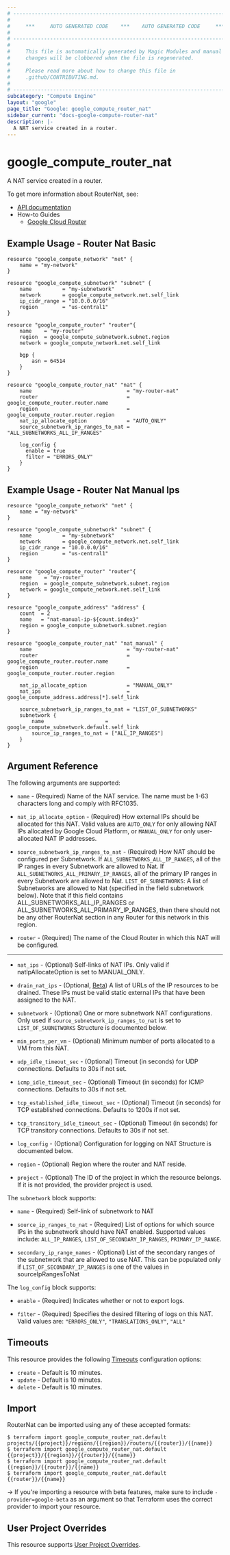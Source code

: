```yaml
---
# ----------------------------------------------------------------------------
#
#     ***     AUTO GENERATED CODE    ***    AUTO GENERATED CODE     ***
#
# ----------------------------------------------------------------------------
#
#     This file is automatically generated by Magic Modules and manual
#     changes will be clobbered when the file is regenerated.
#
#     Please read more about how to change this file in
#     .github/CONTRIBUTING.md.
#
# ----------------------------------------------------------------------------
subcategory: "Compute Engine"
layout: "google"
page_title: "Google: google_compute_router_nat"
sidebar_current: "docs-google-compute-router-nat"
description: |-
  A NAT service created in a router.
---
```


# google\_compute\_router\_nat

A NAT service created in a router.


To get more information about RouterNat, see:

* [API documentation](https://cloud.google.com/compute/docs/reference/rest/v1/routers)
* How-to Guides
    * [Google Cloud Router](https://cloud.google.com/router/docs/)

## Example Usage - Router Nat Basic


```hcl
resource "google_compute_network" "net" {
	name = "my-network"
}

resource "google_compute_subnetwork" "subnet" {
	name          = "my-subnetwork"
	network       = google_compute_network.net.self_link
	ip_cidr_range = "10.0.0.0/16"
	region        = "us-central1"
}

resource "google_compute_router" "router"{
	name    = "my-router"
	region  = google_compute_subnetwork.subnet.region
	network = google_compute_network.net.self_link

	bgp {
		asn = 64514
	}
}

resource "google_compute_router_nat" "nat" {
	name                               = "my-router-nat"
	router                             = google_compute_router.router.name
	region                             = google_compute_router.router.region
	nat_ip_allocate_option             = "AUTO_ONLY"
	source_subnetwork_ip_ranges_to_nat = "ALL_SUBNETWORKS_ALL_IP_RANGES"
	
	log_config {
	  enable = true
	  filter = "ERRORS_ONLY"
	}
}
```
## Example Usage - Router Nat Manual Ips


```hcl
resource "google_compute_network" "net" {
	name = "my-network"
}

resource "google_compute_subnetwork" "subnet" {
	name          = "my-subnetwork"
	network       = google_compute_network.net.self_link
	ip_cidr_range = "10.0.0.0/16"
	region        = "us-central1"
}

resource "google_compute_router" "router"{
	name    = "my-router"
	region  = google_compute_subnetwork.subnet.region
	network = google_compute_network.net.self_link
}

resource "google_compute_address" "address" {
	count  = 2
	name   = "nat-manual-ip-${count.index}"
	region = google_compute_subnetwork.subnet.region
}

resource "google_compute_router_nat" "nat_manual" {
	name                               = "my-router-nat"
	router                             = google_compute_router.router.name
	region                             = google_compute_router.router.region
	
	nat_ip_allocate_option             = "MANUAL_ONLY"
	nat_ips                            = google_compute_address.address[*].self_link
	
	source_subnetwork_ip_ranges_to_nat = "LIST_OF_SUBNETWORKS"
	subnetwork {
		name                    = google_compute_subnetwork.default.self_link
		source_ip_ranges_to_nat = ["ALL_IP_RANGES"]
	}
}
```

## Argument Reference

The following arguments are supported:


* `name` -
  (Required)
  Name of the NAT service. The name must be 1-63 characters long and
  comply with RFC1035.

* `nat_ip_allocate_option` -
  (Required)
  How external IPs should be allocated for this NAT. Valid values are
  `AUTO_ONLY` for only allowing NAT IPs allocated by Google Cloud
  Platform, or `MANUAL_ONLY` for only user-allocated NAT IP addresses.

* `source_subnetwork_ip_ranges_to_nat` -
  (Required)
  How NAT should be configured per Subnetwork.
  If `ALL_SUBNETWORKS_ALL_IP_RANGES`, all of the
  IP ranges in every Subnetwork are allowed to Nat.
  If `ALL_SUBNETWORKS_ALL_PRIMARY_IP_RANGES`, all of the primary IP
  ranges in every Subnetwork are allowed to Nat.
  `LIST_OF_SUBNETWORKS`: A list of Subnetworks are allowed to Nat
  (specified in the field subnetwork below). Note that if this field
  contains ALL_SUBNETWORKS_ALL_IP_RANGES or
  ALL_SUBNETWORKS_ALL_PRIMARY_IP_RANGES, then there should not be any
  other RouterNat section in any Router for this network in this region.

* `router` -
  (Required)
  The name of the Cloud Router in which this NAT will be configured.


- - -


* `nat_ips` -
  (Optional)
  Self-links of NAT IPs. Only valid if natIpAllocateOption
  is set to MANUAL_ONLY.

* `drain_nat_ips` -
  (Optional, [Beta](https://terraform.io/docs/providers/google/guides/provider_versions.html))
  A list of URLs of the IP resources to be drained. These IPs must be
  valid static external IPs that have been assigned to the NAT.

* `subnetwork` -
  (Optional)
  One or more subnetwork NAT configurations. Only used if
  `source_subnetwork_ip_ranges_to_nat` is set to `LIST_OF_SUBNETWORKS`  Structure is documented below.

* `min_ports_per_vm` -
  (Optional)
  Minimum number of ports allocated to a VM from this NAT.

* `udp_idle_timeout_sec` -
  (Optional)
  Timeout (in seconds) for UDP connections. Defaults to 30s if not set.

* `icmp_idle_timeout_sec` -
  (Optional)
  Timeout (in seconds) for ICMP connections. Defaults to 30s if not set.

* `tcp_established_idle_timeout_sec` -
  (Optional)
  Timeout (in seconds) for TCP established connections.
  Defaults to 1200s if not set.

* `tcp_transitory_idle_timeout_sec` -
  (Optional)
  Timeout (in seconds) for TCP transitory connections.
  Defaults to 30s if not set.

* `log_config` -
  (Optional)
  Configuration for logging on NAT  Structure is documented below.

* `region` -
  (Optional)
  Region where the router and NAT reside.

* `project` - (Optional) The ID of the project in which the resource belongs.
    If it is not provided, the provider project is used.


The `subnetwork` block supports:

* `name` -
  (Required)
  Self-link of subnetwork to NAT

* `source_ip_ranges_to_nat` -
  (Required)
  List of options for which source IPs in the subnetwork
  should have NAT enabled. Supported values include:
  `ALL_IP_RANGES`, `LIST_OF_SECONDARY_IP_RANGES`,
  `PRIMARY_IP_RANGE`.

* `secondary_ip_range_names` -
  (Optional)
  List of the secondary ranges of the subnetwork that are allowed
  to use NAT. This can be populated only if
  `LIST_OF_SECONDARY_IP_RANGES` is one of the values in
  sourceIpRangesToNat

The `log_config` block supports:

* `enable` -
  (Required)
  Indicates whether or not to export logs.

* `filter` -
  (Required)
  Specifies the desired filtering of logs on this NAT. Valid
  values are: `"ERRORS_ONLY"`, `"TRANSLATIONS_ONLY"`, `"ALL"`


## Timeouts

This resource provides the following
[Timeouts](/docs/configuration/resources.html#timeouts) configuration options:

- `create` - Default is 10 minutes.
- `update` - Default is 10 minutes.
- `delete` - Default is 10 minutes.

## Import

RouterNat can be imported using any of these accepted formats:

```
$ terraform import google_compute_router_nat.default projects/{{project}}/regions/{{region}}/routers/{{router}}/{{name}}
$ terraform import google_compute_router_nat.default {{project}}/{{region}}/{{router}}/{{name}}
$ terraform import google_compute_router_nat.default {{region}}/{{router}}/{{name}}
$ terraform import google_compute_router_nat.default {{router}}/{{name}}
```

-> If you're importing a resource with beta features, make sure to include `-provider=google-beta`
as an argument so that Terraform uses the correct provider to import your resource.

## User Project Overrides

This resource supports [User Project Overrides](https://www.terraform.io/docs/providers/google/guides/provider_reference.html#user_project_override).
